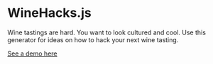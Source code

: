 WineHacks.js
============

Wine tastings are hard. You want to look cultured and cool. Use this generator for ideas on how to hack your next wine tasting.

[See a demo here](http://dangribbin.net/winehacks/)